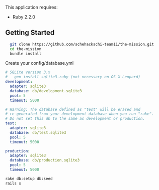 This application requires:

- Ruby 2.2.0

Getting Started
---------------

``` bash
  git clone https://github.com/schehackschi-team11/the-mission.git
  cd the-mission
  bundle install
```

Create your config/database.yml

``` yml
# SQLite version 3.x
#   gem install sqlite3-ruby (not necessary on OS X Leopard)
development:
  adapter: sqlite3
  database: db/development.sqlite3
  pool: 5
  timeout: 5000

# Warning: The database defined as "test" will be erased and
# re-generated from your development database when you run "rake".
# Do not set this db to the same as development or production.
test:
  adapter: sqlite3
  database: db/test.sqlite3
  pool: 5
  timeout: 5000

production:
  adapter: sqlite3
  database: db/production.sqlite3
  pool: 5
  timeout: 5000
```


``` bash
rake db:setup db:seed
rails s
```
